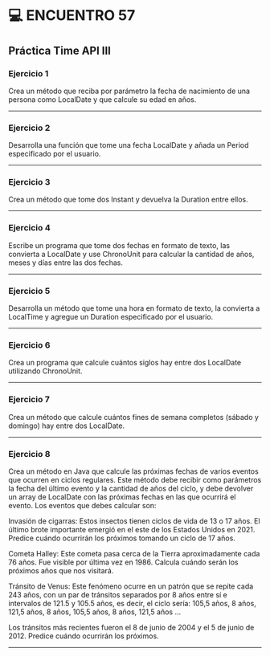 # :computer: ENCUENTRO 57

## Práctica Time API III

### Ejercicio 1

Crea un método que reciba por parámetro la fecha de nacimiento de una persona como LocalDate y que calcule su edad en años.

---

### Ejercicio 2

Desarrolla una función que tome una fecha LocalDate y añada un Period especificado por el usuario.

---

### Ejercicio 3

Crea un método que tome dos Instant y devuelva la Duration entre ellos.

----

### Ejercicio 4

Escribe un programa que tome dos fechas en formato de texto, las convierta a LocalDate y use ChronoUnit para calcular la cantidad de años, meses y días entre las dos fechas.

---

### Ejercicio 5

Desarrolla un método que tome una hora en formato de texto, la convierta a LocalTime y agregue un Duration especificado por el usuario.

---

### Ejercicio 6

Crea un programa que calcule cuántos siglos hay entre dos LocalDate utilizando ChronoUnit.

---

### Ejercicio 7

Crea un método que calcule cuántos fines de semana completos (sábado y domingo) hay entre dos LocalDate.

---

### Ejercicio 8

Crea un método en Java que calcule las próximas fechas de varios eventos que ocurren en ciclos regulares. Este método debe recibir como parámetros la fecha del último evento y la cantidad de años del ciclo, y debe devolver un array de LocalDate con las próximas fechas en las que ocurrirá el evento. Los eventos que debes calcular son:

Invasión de cigarras: Estos insectos tienen ciclos de vida de 13 o 17 años. El último brote importante emergió en el este de los Estados Unidos en 2021. Predice cuándo ocurrirán los próximos tomando un ciclo de  17 años.

Cometa Halley: Este cometa pasa cerca de la Tierra aproximadamente cada 76 años. Fue visible por última vez en 1986. Calcula cuándo serán los próximos años que nos visitará.

Tránsito de Venus: Este fenómeno ocurre en un patrón que se repite cada 243 años, con un par de tránsitos separados por 8 años entre sí e intervalos de 121.5 y 105.5 años, es decir, el ciclo sería: 105,5 años, 8 años, 121,5 años, 8 años, 105,5 años, 8 años, 121,5 años …

Los tránsitos más recientes fueron el 8 de junio de 2004 y el 5 de junio de 2012. Predice cuándo ocurrirán los próximos.

---
